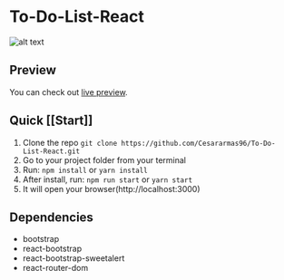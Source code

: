 # To-Do-List-React

![alt text](public/img/screenshots/reduction-admin.jpg?raw=true "React Reduction")

## Preview

You can check out [live preview](https://reduction-admin.github.io/react-reduction/).

## Quick [[Start]]

1.  Clone the repo `git clone https://github.com/Cesararmas96/To-Do-List-React.git`
2.  Go to your project folder from your terminal
3.  Run: `npm install` or `yarn install`
4.  After install, run: `npm run start` or `yarn start`
5.  It will open your browser(http://localhost:3000)

## Dependencies

-   bootstrap
-   react-bootstrap
-   react-bootstrap-sweetalert
-   react-router-dom
